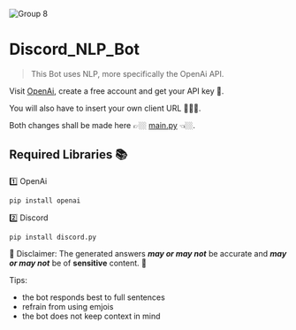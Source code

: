 ![Group 8](https://user-images.githubusercontent.com/69219273/162157433-34bcea6c-0d70-4e63-9d6a-c835f8d4d224.png)




# Discord_NLP_Bot
 > This Bot uses NLP, more specifically the OpenAi API.


Visit [OpenAi](https://auth0.openai.com/u/login?state=hKFo2SBvS3UtY01Wd1BuM3JJakpXRDl1X1NFZVNGYkEyUDdaNqFur3VuaXZlcnNhbC1sb2dpbqN0aWTZIGVka3JUNFktcWV5dkRPeU1fVWtycWVRUnFQMkNSb2dYo2NpZNkgRFJpdnNubTJNdTQyVDNLT3BxZHR3QjNOWXZpSFl6d0Q),
create a free account and get your API key 🔑.

You will also have to insert your own client URL 🤷🏼‍♂️.

Both changes shall be made here 👉🏼 [main.py](https://github.com/b1twe1ser/Discord_NLP_Bot/blob/master/main.py) 👈🏼.

## Required Libraries 📚
1️⃣ OpenAi 
```
pip install openai
```
2️⃣ Discord
```
pip install discord.py
```



🚨 Disclaimer: The generated answers ***may or may not*** be accurate and ***may or may not*** be of **sensitive** content. 🚨

Tips: 
  - the bot responds best to full sentences
  - refrain from using emjois 
  - the bot does not keep context in mind
